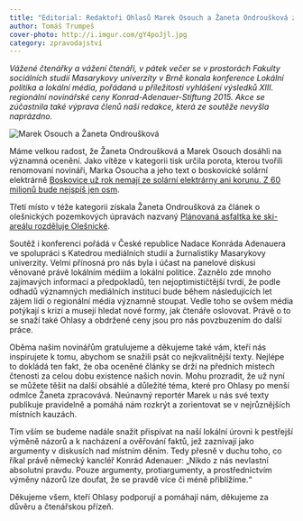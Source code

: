 ```yaml
---
title: "Editorial: Redaktoři Ohlasů Marek Osouch a Žaneta Ondroušková získali novinářské ceny"
author: Tomáš Trumpeš
cover-photo: http://i.imgur.com/gY4poJjl.jpg
category: zpravodajství
---
```


*Vážené čtenářky a vážení čtenáři, v pátek večer se v prostorách Fakulty sociálních studií Masarykovy univerzity v Brně konala konference Lokální politika a lokální média, pořádaná u příležitosti vyhlášení výsledků XIII. regionální novinářské ceny Konrad-Adenauer-Stiftung 2015. Akce se zúčastnila také výprava členů naší redakce, která ze soutěže nevyšla naprázdno.*

<img src="http://i.imgur.com/gY4poJj.jpg" alt="Marek Osouch a Žaneta Ondroušková" class="img-responsive img-popup" data-author="Tomáš Trumpeš">

Máme velkou radost, že Žaneta Ondroušková a Marek Osouch dosáhli na významná ocenění. Jako vítěze v kategorii tisk určila porota, kterou tvořili renomovaní novináři, Marka Osoucha a jeho text o boskovické solární elektrárně [Boskovice už rok nemají ze solární elektrárny ani korunu. Z 60 milionů bude nejspíš jen osm](/clanky/2015/04/solarni-elektrarna.html).

Třetí místo v téže kategorii získala Žaneta Ondroušková za článek o olešnických pozemkových úpravách nazvaný [Plánovaná asfaltka ke ski-areálu rozděluje Olešnické](/clanky/2015/03/olesnicka-asfaltka.html).

Soutěž i konferenci pořádá v České republice Nadace Konráda Adenauera ve spolupráci s Katedrou mediálních studií a žurnalistiky Masarykovy univerzity. Velmi přínosná pro nás byla i účast na panelové diskusi věnované právě lokálním médiím a lokální politice. Zaznělo zde mnoho zajímavých informací a předpokladů, ten nejoptimističtější tvrdí, že podle odhadů významných mediálních institucí bude během následujících let zájem lidí o regionální média významně stoupat. Vedle toho se ovšem média potýkají s krizí a musejí hledat nové formy, jak čtenáře oslovovat. Právě o to se snaží také Ohlasy a obdržené ceny jsou pro nás povzbuzením do další práce.

Oběma našim novinářům gratulujeme a děkujeme také vám, kteří nás inspirujete k tomu, abychom se snažili psát co nejkvalitnější texty. Nejlépe to dokládá ten fakt, že oba oceněné články se drží na předních místech čtenosti za celou dobu existence našich novin. Mohu prozradit, že už nyní se můžete těšit na další obsáhlé a důležité téma, které pro Ohlasy po menší odmlce Žaneta zpracovává. Neúnavný reportér Marek u nás své texty publikuje pravidelně a pomáhá nám rozkrýt a zorientovat se v nejrůznějších místních kauzách.

Tím vším se budeme nadále snažit přispívat na naší lokální úrovni k pestřejší výměně názorů a k nacházení a ověřování faktů, jež zaznívají jako argumenty v diskusích nad místním děním. Tedy přesně v duchu toho, co říkal právě německý kancléř Konrád Adenauer: „Nikdo z nás nevlastní absolutní pravdu. Pouze argumenty, protiargumenty, a prostřednictvím výměny názorů lze doufat, že se pravdě více či méně přiblížíme.“

Děkujeme všem, kteří Ohlasy podporují a pomáhají nám, děkujeme za důvěru a čtenářskou přízeň.